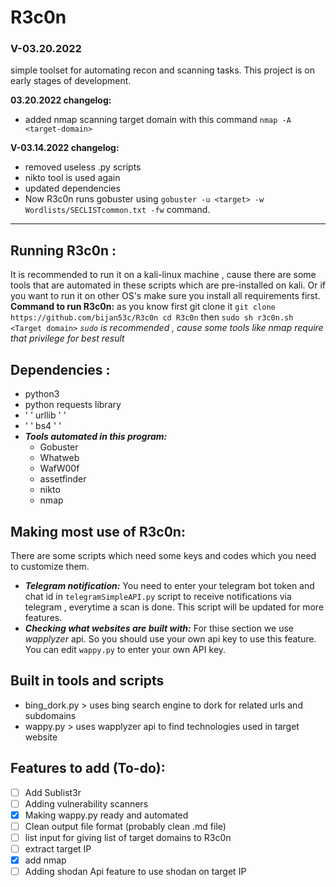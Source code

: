 # R3c0n
### V-03.20.2022
simple toolset for automating recon and scanning tasks.
This project is on early stages of development.

**03.20.2022 changelog:**
- added nmap scanning target domain with this command `nmap -A <target-domain>`

**V-03.14.2022 changelog:**
- removed useless .py scripts 
- nikto tool is used again 
- updated dependencies
- Now R3c0n runs gobuster using `gobuster -u <target> -w Wordlists/SECLISTcommon.txt -fw` command.
-------------------------------------------------------------

## Running R3c0n :
It is recommended to run it on a kali-linux machine , cause there are some tools that are automated in these scripts which are pre-installed on kali.
Or if you want to run it on other OS's make sure you install all requirements first.
**Command to run R3c0n:** 
as you know first git clone it 
`git clone https://github.com/bijan53c/R3c0n
cd R3c0n`
then
`sudo sh r3c0n.sh <Target domain>`
*`sudo` is recommended , cause some tools like nmap require that privilege for best result*

## Dependencies :
- python3 
- python requests library
-  ' '   urllib   '  '
-  ' '   bs4      '  '
- ***Tools automated in this program:***
  - Gobuster
  - Whatweb
  - WafW00f
  - assetfinder 
  - nikto
  - nmap


## Making most use of R3c0n:
There are some scripts which need some keys and codes which you need to customize them.
- ***Telegram notification:*** You need to enter your telegram bot token and chat id in `telegramSimpleAPI.py` script to receive notifications via telegram , everytime a scan is done. This script will be updated for more features.
- ***Checking what websites are built with:*** For thise section we use *wapplyzer* api. So you should use your own api key to use this feature. You can edit `wappy.py` to enter your own API key.

## Built in tools and scripts
- bing_dork.py > uses bing search engine to dork for related urls and subdomains
- wappy.py     > uses wapplyzer api to find technologies used in target website


## Features to add (To-do):
- [ ] Add Sublist3r
- [ ] Adding vulnerability scanners
- [x] Making wappy.py ready and automated
- [ ] Clean output file format (probably clean .md file)
- [ ] list input for giving list of target domains to R3c0n
- [ ] extract target IP 
- [x] add nmap
- [ ] Adding shodan Api feature to use shodan on target IP
